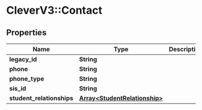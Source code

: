 # CleverV3::Contact

## Properties
Name | Type | Description | Notes
------------ | ------------- | ------------- | -------------
**legacy_id** | **String** |  | [optional] 
**phone** | **String** |  | [optional] 
**phone_type** | **String** |  | [optional] 
**sis_id** | **String** |  | [optional] 
**student_relationships** | [**Array&lt;StudentRelationship&gt;**](StudentRelationship.md) |  | [optional] 

